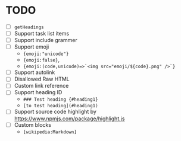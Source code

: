 # TODO

- [ ] `getHeadings`
- [ ] Support task list items
- [ ] Support include grammer
- [ ] Support emoji
  - `{emoji:"unicode"}`
  - `{emoji:false}`,
  - ``{emoji:(code,unicode)=>`<img src="emoji/${code}.png" />`}``
- [ ] Support autolink
- [ ] Disallowed Raw HTML
- [ ] Custom link reference
- [ ] Support heading ID
  - `### Test heading {#heading1}`
  - `[to test heading](#heading1)`
- [ ] Support source code highlight by <https://www.npmjs.com/package/highlight.js>
- [ ] Custom blocks
  - `[wikipedia:Markdown]`
